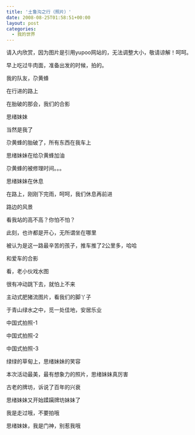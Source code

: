 ```yaml
---
title: '土鲁沟之行（照片）'
date: 2008-08-25T01:58:51+00:00
layout: post
categories:
  - 我的世界
---
```

请入内欣赏，因为图片是引用yupoo网站的，无法调整大小，敬请谅解！呵呵。

早上吃过牛肉面，准备出发的时候，拍的。


我的队友，尕黄蜂



在行进的路上


在胎破的那会，我们的合影


思绪妹妹


当然是我了


尕黄蜂的胎破了，所有东西在我车上


思绪妹妹在给尕黄蜂加油


尕黄蜂的被修理时间。。。

<!--more-->
思绪妹妹在休息


在路上，刚刚下完雨，呵呵，我们休息再前进


路边的风景


看我站的高不高？你怕不怕？


此刻，也许都是开心，无所谓坐在哪里


被认为是这一路最辛苦的孩子，推车推了2公里多，哈哈


和爱车的合影


看，老小伙戏水图


很有冲动跳下去，就怕上不来


主动式肥猪流图片，看我们的脚丫子


于青山绿水之中，觅一处佳地，安居乐业


中国式拍照-1


中国式拍照-2


中国式拍照-3


绿绿的草甸上，思绪妹妹的笑容


本次活动最美，最有想象力的照片，思绪妹妹真厉害


古老的牌坊，诉说了百年的兴衰


思绪妹妹又开始蹂躏牌坊妹妹了


我是走过哦，不要拍哦


思绪妹妹，我是门神，别惹我哦
